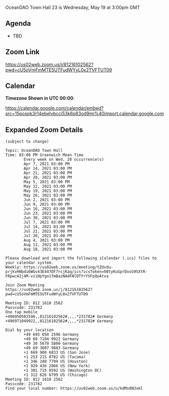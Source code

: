 OceanDAO Town Hall 23 is Wednesday, May 19 at 3:00pm GMT


## Agenda

- TBD

## Zoom Link

https://us02web.zoom.us/j/81216102562?pwd=cU5oVmFmMTE5UTFudWYyL0x2TVFTUT09
 
## Calendar

**Timezone Shown in UTC 00:00**:

https://calendar.google.com/calendar/embed?src=15pospk3r14ebelvbcci53k6p83od9mi%40import.calendar.google.com


## Expanded Zoom Details

```
(subject to change)

Topic: OceanDAO Town Hall
Time: 03:00 PM Greenwich Mean Time
        Every week on Wed, 20 occurrence(s)
        Apr 7, 2021 03:00 PM
        Apr 14, 2021 03:00 PM
        Apr 21, 2021 03:00 PM
        Apr 28, 2021 03:00 PM
        May 5, 2021 03:00 PM
        May 12, 2021 03:00 PM
        May 19, 2021 03:00 PM
        May 26, 2021 03:00 PM
        Jun 2, 2021 03:00 PM
        Jun 9, 2021 03:00 PM
        Jun 16, 2021 03:00 PM
        Jun 23, 2021 03:00 PM
        Jun 30, 2021 03:00 PM
        Jul 7, 2021 03:00 PM
        Jul 14, 2021 03:00 PM
        Jul 21, 2021 03:00 PM
        Jul 28, 2021 03:00 PM
        Aug 4, 2021 03:00 PM
        Aug 11, 2021 03:00 PM
        Aug 18, 2021 03:00 PM

Please download and import the following iCalendar (.ics) files to your calendar system.
Weekly: https://us02web.zoom.us/meeting/tZUvdu-prjkvHNbdi6WGv43E447DF7rcjKaq/ics?icsToken=98tyKuGprDosG9SXtR-FRpwcAIj4M-vziHpYgo1fmBazNAdFNlDTYrYVFpQoAtva

Join Zoom Meeting
https://us02web.zoom.us/j/81216102562?pwd=cU5oVmFmMTE5UTFudWYyL0x2TVFTUT09

Meeting ID: 812 1610 2562
Passcode: 231782
One tap mobile
+496950502596,,81216102562#,,,,*231782# Germany
+496971049922,,81216102562#,,,,*231782# Germany

Dial by your location
        +49 695 050 2596 Germany
        +49 69 7104 9922 Germany
        +49 30 5679 5800 Germany
        +49 69 3807 9883 Germany
        +1 669 900 6833 US (San Jose)
        +1 253 215 8782 US (Tacoma)
        +1 346 248 7799 US (Houston)
        +1 929 436 2866 US (New York)
        +1 301 715 8592 US (Washington DC)
        +1 312 626 6799 US (Chicago)
Meeting ID: 812 1610 2562
Passcode: 231782
Find your local number: https://us02web.zoom.us/u/kdMs8N3xml



